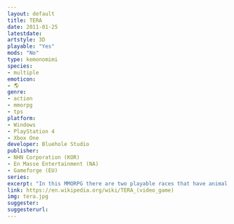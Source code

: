```yaml
---
layout: default
title: TERA
date: 2011-01-25
latestdate: 
artstyle: 3D
playable: "Yes"
mods: "No"
type: kemonomimi
species: 
- multiple
emoticon:
- 🌎
genre: 
- action
- mmorpg
- tps
platform:
- Windows
- PlayStation 4
- Xbox One
developer: Bluehole Studio
publisher:
- NHN Corporation (KOR)
- En Masse Entertainment (NA)
- Gameforge (EU)
series: 
excerpt: "In this MMORPG there are two playable races that have animal traits: the Elin, which resemble girls with animal ears and tails, and the Popori, which are stout bipedal talking animals. Something that sets this MMORPG apart from the rest (except for Blade & Soul) is the satisfying action combat."
link: https://en.wikipedia.org/wiki/TERA_(video_game)
img: tera.jpg
suggester: 
suggesterurl: 
---
```


